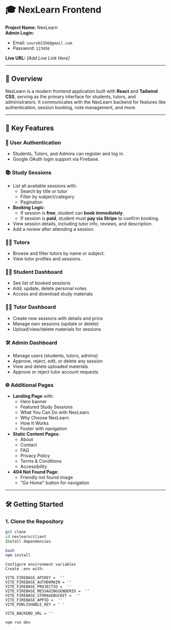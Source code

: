# 🎓 NexLearn Frontend

**Project Name:** NexLearn  
**Admin Login:**  
- Email: `sourob2356@gmail.com`  
- Password: `123456`  

**Live URL:** _[Add Live Link Here]_

---

## 🌟 Overview

NexLearn is a modern frontend application built with **React** and **Tailwind CSS**, serving as the primary interface for students, tutors, and administrators. It communicates with the NexLearn backend for features like authentication, session booking, note management, and more.

---

## 🚀 Key Features

### 🔐 User Authentication
- Students, Tutors, and Admins can register and log in.
- Google OAuth login support via Firebase.

### 📚 Study Sessions
- List all available sessions with:
  - Search by title or tutor
  - Filter by subject/category
  - Pagination
- **Booking Logic**:
  - If session is **free**, student can **book immediately**.
  - If session is **paid**, student must **pay via Stripe** to confirm booking.
- View session details, including tutor info, reviews, and description.
- Add a review after attending a session.

### 👨‍🏫 Tutors
- Browse and filter tutors by name or subject.
- View tutor profiles and sessions.

### 🧑‍🎓 Student Dashboard
- See list of booked sessions
- Add, update, delete personal notes
- Access and download study materials

### 🧑‍🏫 Tutor Dashboard
- Create new sessions with details and price
- Manage own sessions (update or delete)
- Upload/view/delete materials for sessions

### 🛠️ Admin Dashboard
- Manage users (students, tutors, admins)
- Approve, reject, edit, or delete any session
- View and delete uploaded materials
- Approve or reject tutor account requests

### 🌐 Additional Pages
- **Landing Page** with:
  - Hero banner
  - Featured Study Sessions
  - What You Can Do with NexLearn
  - Why Choose NexLearn
  - How It Works
  - Footer with navigation
- **Static Content Pages**:
  - About
  - Contact
  - FAQ
  - Privacy Policy
  - Terms & Conditions
  - Accessibility
- **404 Not Found Page**:
  - Friendly not found image
  - "Go Home" button for navigation

---

## 🛠️ Getting Started

### 1. Clone the Repository
```bash
git clone 
cd nexlearn/client
Install dependencies

bash
npm install
```
```env
Configure environment variables
Create .env with:

VITE_FIREBASE_APIKEY =  ''
VITE_FIREBASE_AUTHDOMAIN = '' 
VITE_FIREBASE_PROJECTID =  ''
VITE_FIREBASE_MESSAGINGSENDERID =  ''
VITE_FIREBASE_STORAGEBUCKET =  ''
VITE_FIREBASE_APPID =  ''
VITE_PUBLISHABLE_KEY = ' '

VITE_BACKEND_URL = ''
```

```bash
npm run dev
```


